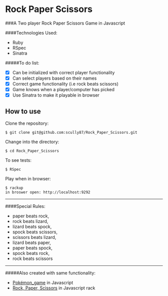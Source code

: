 Rock Paper Scissors
======================

###A Two player Rock Paper Scissors Game in Javascript

####Technologies Used:
  - Ruby
  - RSpec
  - Sinatra


#####To do list:
  - [x] Can be initialized with correct player functionality
  - [x] Can select players based on their names
  - [x] Correct game functionality (i.e rock beats scissors)
  - [x] Game knows when a player/computer has picked
  - [x] Use Sinatra to make it playable in browser

How to use
----------
Clone the repository:
```shell
$ git clone git@github.com:scully87/Rock_Paper_Scissors.git
```

Change into the directory:
```shell
$ cd Rock_Paper_Scissors
```

To see tests:
```shell
$ RSpec
```

Play when in browser:
```shell
$ rackup
in broswer open: http://localhost:9292
```
------------------------------------------------

####Special Rules:

  - paper beats rock,
  - rock beats lizard,
  - lizard beats spock,
  - spock beats scissors,
  - scissors beats lizard,
  - lizard beats paper,
  - paper beats spock,
  - spock beats rock,
  - rock beats scissors
------------------------------------------------
#####Also created with same functionality:

 - [Pokémon_game](https://www.github.com/scully87/Pokemon-game) in Javascript
 - [Rock, Paper, Scissors](https://www.github.com/Scully87/RockPaperScissors_Javascript) in Javascript
rack